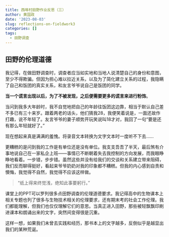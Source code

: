 ```yaml
---
title: 西埠村田野作业反思（三）
author: 黄国政
date: '2023-08-03'
slug: reflections-on-fieldwork3
categories: []
tags:
  - 田野调查
---
```


<!--more-->

## 田野的伦理道德

我记得，在做田野调查时，调查者应当如实地和当地人说清楚自己的身份和意图，至少不得欺骗。但因为担心难以拉近关系，以及为了简化建立关系的过程，我隐瞒了自己和饭团的真实关系，和友言爷爷说自己是饭团的同学。

**当一个谎言出现以后，为了不被发现，之后便需要更多的谎言来进行粉饰**。

当问到我多大年龄时，我不自觉地把自己的年龄往饭团这边靠，相当于默认自己差不多已有三十来岁。跟着两老的话头，他们猜我28，我便笑着说是，一面还故作打趣，说不年轻了。友言爷爷的妻子顺势开玩笑说叫18才对，我回了一句“要是还有那么年轻就好了。”

现在想起来真是满满的羞愧。将录音文本转换为文字文本时一度听不下去……

更糟糕的是问到我的工作是有单位还是没有单位。我支支吾吾了半天，最后煞有介事地说自己在一家私企上班——事情已不断朝着失去我控制的方向发展，而我眼睁睁地看着。一步错，步步错。虽然这些并没有给我们的交谈和关系建立带来阻碍，我们反而聊得挺好，看起来爷爷奶奶对我的印象都不糟糕。但我的内心感到自责和懊悔，我觉得不自然，我觉得不应该这样做。

> “纸上得来终觉浅，绝知此事要躬行。”

课堂上的PPT可以罗列很多点田野调查的伦理道德要求。我记得高中的生物课本上相关专题也列了很多与生物技术相关的伦理要求，还有期末考的社会工作伦理。我们都能理解，但我们也仅仅理解它们的意思。当真正进入田野，那些被轻飘飘印刷进课本和朗诵出来的文字，突然间变得很是沉重。

这样一想，如果我们未曾去实践和经历，那书本上的文字越多，反倒似乎是越显出我们的某种荒诞。

